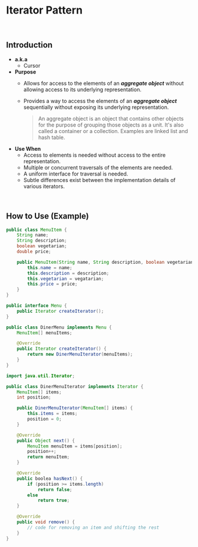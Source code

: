 # Iterator Pattern

<br>

## Introduction
- **a.k.a**
  - Cursor
- **Purpose**
  - Allows for access to the elements of an ***aggregate object*** without allowing access to its underlying representation.
  - Provides a way to access the elements of an ***aggregate object*** sequentially without exposing its underlying representation.

    > An aggregate object is an object that contains other objects for the purpose of grouping those objects as a unit. It's also called a container or a collection. Examples are linked list and hash table.
- **Use When**
  - Access to elements is needed without access to the entire representation.
  - Multiple or concurrent traversals of the elements are needed.
  - A uniform interface for traversal is needed.
  - Subtle differences exist between the implementation details of various iterators.

<br>

## How to Use (Example)
```java
public class MenuItem {
    String name;
    String description;
    boolean vegetarian;
    double price;

    public MenuItem(String name, String description, boolean vegetarian, double price) {
        this.name = name;
        this.description = description;
        this.vegetarian = vegatarian;
        this.price = price;
    }
}
```

```java
public interface Menu {
    public Iterator createIterator();
}
```

```java
public class DinerMenu implements Menu {
    MenuItem[] menuItems;

    @Override
    public Iterator createIterator() {
        return new DinerMenuIterator(menuItems);
    }
}
```

```java
import java.util.Iterator;

public class DinerMenuIterator implements Iterator {
    MenuItem[] items;
    int position;

    public DinerMenuIterator(MenuItem[] items) {
        this.items = items;
        position = 0;
    }

    @Override
    public Object next() {
        MenuItem menuItem = items[position];
        position++;
        return menuItem;
    }

    @Override
    public boolea hasNext() {
        if (position >= items.length)
            return false;
        else
            return true;
    }

    @Override
    public void remove() {
        // code for removing an item and shifting the rest
    }
}
```

